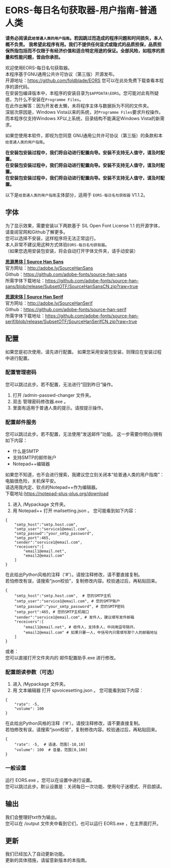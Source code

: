 # EORS-每日名句获取器-用户指南-普通人类

**请务必阅读此`给普通人类的用户指南`。若因跳过而造成的程序问题和时间损失，本人概不负责。**
**我希望此程序有用。我们不提供任何显式或隐式的品质担保，品质担保所指包括而不仅限于有经济价值和适合特定用途的保证。全部风险，如程序的质量和性能问题，皆由你承担。**

欢迎使用EORS-每日名句获取器。  
本程序基于GNU通用公共许可协议（第三版）开源发布。  
开源地址：https://github.com/foldblade/EORS 您可以在此处免费下载查看本程序的源代码。    
在安装包编译版本中，本程序的安装目录为`$APPDATA\EORS`。您可能对此有所疑惑，为什么不安装在`Programme Files`。  
在此作出解答：因为开发者太懒，未将程序主体与数据拆为不同的文件夹。  
深层次原因是，Windows Vista以来的系统，对`Programme Files`要求升权操作。而本程序仅支持Windows XP以上系统，目录结构不能满足Windows Vista的新需求。  

如果您使用本软件，即视为您同意 GNU通用公共许可协议（第三版）的条款和本`给普通人类的用户指南`。  
 
**在安装包安装过程中，我们将自动进行配置向导。安装不支持无人值守，请及时配置。**  
**在安装包安装过程中，我们将自动进行配置向导。安装不支持无人值守，请及时配置。**  
**在安装包安装过程中，我们将自动进行配置向导。安装不支持无人值守，请及时配置。**  

以下是`给普通人类的用户指南`主体部分，适用于 `EORS-每日名句获取器` V1.1.2。   

## 字体
为了显示效果，需要安装以下两款基于 SIL Open Font License 1.1 的开源字体，请查阅官网和Github了解更多。  
您可以选择不安装，这样程序将无法正常运行。    
本人非常不建议用这种方式体验`EORS-每日名句获取器`。  
（如果您选用安装包安装，将会自动打开字体文件夹，请手动安装）  

**[思源黑体 | Source Han Sans](http://adobe.ly/SourceHanSans)**  
官方网址：http://adobe.ly/SourceHanSans  
Github：https://github.com/adobe-fonts/source-han-sans  
所需字体下载地址：https://github.com/adobe-fonts/source-han-sans/blob/release/SubsetOTF/SourceHanSansCN.zip?raw=true

**[思源宋体 | Source Han Serif ](http://adobe.ly/SourceHanSerif)**  
官方网址：http://adobe.ly/SourceHanSerif  
Github：https://github.com/adobe-fonts/source-han-serif  
所需字体下载地址：https://github.com/adobe-fonts/source-han-serif/blob/release/SubsetOTF/SourceHanSerifCN.zip?raw=true

## 配置
如果您是初次使用，请先进行配置。
如果您采用安装包安装，则理应在安装过程中进行配置。

### 配置管理密码
您可以跳过此步。若不配置，无法进行“回到昨日”操作。
1. 打开 /admin-passwd-changer 文件夹。
2. 双击 管理密码修改器.exe 。
3. 里面有适用于普通人类的提示。请按提示操作。

### 配置邮件服务
您可以跳过此步。若不配置，无法使用“发送邮件”功能。
这一步需要你明白/拥有如下内容：
* 什么是SMTP
* 支持SMTP的邮件账户
* Notepad++编辑器

如果您不知道，也不会进行搜索，我建议您立刻关闭本“给普通人类的用户指南”：电脑很危险，关机保平安。  
请选用我内定、钦点的Notepad++作为编辑器。  
下载地址:https://notepad-plus-plus.org/download
1. 进入 /Mypackage 文件夹。
2. 用 Notepad++ 打开 mailsetting.json 。
您可能看到如下内容：
```
{
    "smtp_host":"smtp.host.com",
    "smtp_user":"service1@email.com",
    "smtp_passwd":"your_smtp_password",
    "smtp_port":465,
    "sender":"service1@email.com",
    "receivers":[
        "email1@email.net",
        "email2@email.com"
    ]
}
```
在此给出Python风格的注释（‘#’）。请按注释修改，请不要直接复制。  
若怕修改有误，请搜索“json校验”，复制修改内容。校验通过后，再粘贴回来。
```
{
    "smtp_host":"smtp.host.com",  # 您的SMTP主机
    "smtp_user":"service1@email.com", # 您的SMTP账户
    "smtp_passwd":"your_smtp_password", # 您的SMTP密码
    "smtp_port":465, # 您的SMTP主机端口
    "sender":"service1@email.com", # 发件人，建议填写发件邮箱
    "receivers":[
        "email1@email.net", # 收件人，支持多人，中间用逗号隔开。
        "email2@email.com" # 如果只要一人，中括号内只需填写那个人的邮箱地址
    ]
}
```
或者：  
您可以直接打开文件夹内的 邮件配置助手.exe 进行修改。

### 配置朗读参数（可选）
1. 进入 /Mypackage 文件夹。
2. 用 文本编辑器 打开 spvoicesetting.json 。
您可能看到如下内容：
```
{
    "rate": -5,
    "volume": 100
}
```
在此给出Python风格的注释（‘#’）。请按注释修改，请不要直接复制。  
若怕修改有误，请搜索“json校验”，复制修改内容。校验通过后，再粘贴回来。
```
{
    "rate": -5,  # 语速，范围[-10,10]
    "volume": 100  # 音量，范围[0,100]
}
```

### 一般设置
运行 EORS.exe 。您可以在设置中进行设置。  
您可以跳过此步。默认设置是：关闭每日一次功能、使用句子迷模式、开启朗读。

## 输出
我们会整理好txt作为输出。  
您可以在 /output 文件夹中看到它们，也可以运行 EORS.exe ，在主界面打开。

## 更新
我们已经加入了自动更新功能。  
更新的具体措施，请留意新版本的本指南。